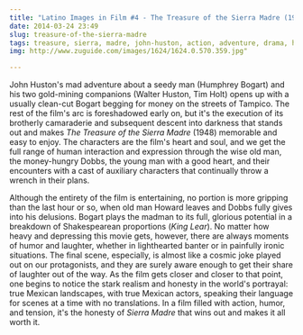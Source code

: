 ```yaml
---
title: "Latino Images in Film #4 - The Treasure of the Sierra Madre (1948)"
date: 2014-03-24 23:49 
slug: treasure-of-the-sierra-madre
tags: treasure, sierra, madre, john-huston, action, adventure, drama, humphrey-bogart, walter-huston, tim-holt
img: http://www.zuguide.com/images/1624/1624.0.570.359.jpg"

---
```


John Huston's mad adventure about a seedy man (Humphrey Bogart) and his two gold-mining companions (Walter Huston, Tim Holt) opens up with a usually clean-cut Bogart begging for money on the streets of Tampico. The rest of the film's arc is foreshadowed early on, but it's the execution of its brotherly camaraderie and subsequent descent into darkness that stands out and makes _The Treasure of the Sierra Madre_ (1948) memorable and easy to enjoy. The characters are the film's heart and soul, and we get the full range of human interaction and expression through the wise old man, the money-hungry Dobbs, the young man with a good heart, and their encounters with a cast of auxiliary characters that continually throw a wrench in their plans. 

Although the entirety of the film is entertaining, no portion is more gripping than the last hour or so, when old man Howard leaves and Dobbs fully gives into his delusions. Bogart plays the madman to its full, glorious potential in a breakdown of Shakespearean proportions (_King Lear_). No matter how heavy and depressing this movie gets, however, there are always moments of humor and laughter, whether in lighthearted banter or in painfully ironic situations. The final scene, especially, is almost like a cosmic joke played out on our protagonists, and they are surely aware enough to get their share of laughter out of the way. As the film gets closer and closer to that point, one begins to notice the stark realism and honesty in the world's portrayal: true Mexican landscapes, with true Mexican actors, speaking their language for scenes at a time with no translations. In a film filled with action, humor, and tension, it's the honesty of _Sierra Madre_ that wins out and makes it all worth it.